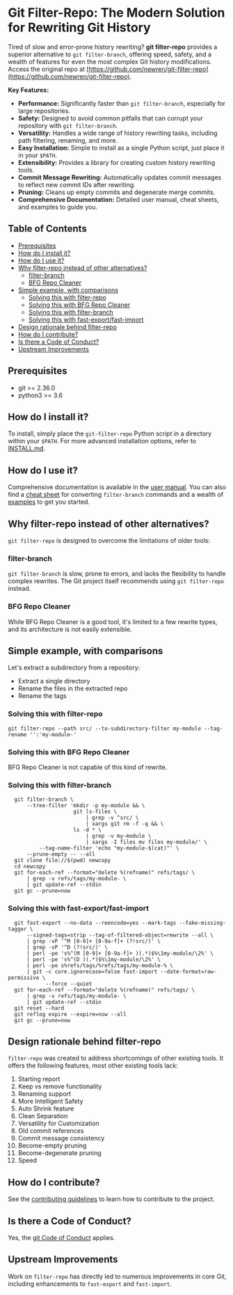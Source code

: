 # Git Filter-Repo: The Modern Solution for Rewriting Git History

Tired of slow and error-prone history rewriting? **git filter-repo** provides a superior alternative to `git filter-branch`, offering speed, safety, and a wealth of features for even the most complex Git history modifications.  Access the original repo at [https://github.com/newren/git-filter-repo](https://github.com/newren/git-filter-repo).

**Key Features:**

*   **Performance:** Significantly faster than `git filter-branch`, especially for large repositories.
*   **Safety:** Designed to avoid common pitfalls that can corrupt your repository with `git filter-branch`.
*   **Versatility:** Handles a wide range of history rewriting tasks, including path filtering, renaming, and more.
*   **Easy Installation:**  Simple to install as a single Python script, just place it in your `$PATH`.
*   **Extensibility:**  Provides a library for creating custom history rewriting tools.
*   **Commit Message Rewriting:**  Automatically updates commit messages to reflect new commit IDs after rewriting.
*   **Pruning:** Cleans up empty commits and degenerate merge commits.
*   **Comprehensive Documentation:** Detailed user manual, cheat sheets, and examples to guide you.

## Table of Contents

*   [Prerequisites](#prerequisites)
*   [How do I install it?](#how-do-i-install-it)
*   [How do I use it?](#how-do-i-use-it)
*   [Why filter-repo instead of other alternatives?](#why-filter-repo-instead-of-other-alternatives)
    *   [filter-branch](#filter-branch)
    *   [BFG Repo Cleaner](#bfg-repo-cleaner)
*   [Simple example, with comparisons](#simple-example-with-comparisons)
    *   [Solving this with filter-repo](#solving-this-with-filter-repo)
    *   [Solving this with BFG Repo Cleaner](#solving-this-with-bfg-repo-cleaner)
    *   [Solving this with filter-branch](#solving-this-with-filter-branch)
    *   [Solving this with fast-export/fast-import](#solving-this-with-fast-exportfast-import)
*   [Design rationale behind filter-repo](#design-rationale-behind-filter-repo)
*   [How do I contribute?](#how-do-i-contribute)
*   [Is there a Code of Conduct?](#is-there-a-code-of-conduct)
*   [Upstream Improvements](#upstream-improvements)

## Prerequisites

*   git >= 2.36.0
*   python3 >= 3.6

## How do I install it?

To install, simply place the `git-filter-repo` Python script in a directory within your `$PATH`. For more advanced installation options, refer to [INSTALL.md](INSTALL.md).

## How do I use it?

Comprehensive documentation is available in the [user manual](https://htmlpreview.github.io/?https://github.com/newren/git-filter-repo/blob/docs/html/git-filter-repo.html). You can also find a [cheat sheet](Documentation/converting-from-filter-branch.md#cheat-sheet-conversion-of-examples-from-the-filter-branch-manpage) for converting `filter-branch` commands and a wealth of [examples](https://htmlpreview.github.io/?https://github.com/newren/git-filter-repo/blob/docs/html/git-filter-repo.html#EXAMPLES) to get you started.

## Why filter-repo instead of other alternatives?

`git filter-repo` is designed to overcome the limitations of older tools:

### filter-branch

`git filter-branch` is slow, prone to errors, and lacks the flexibility to handle complex rewrites. The Git project itself recommends using `git filter-repo` instead.

### BFG Repo Cleaner

While BFG Repo Cleaner is a good tool, it's limited to a few rewrite types, and its architecture is not easily extensible.

## Simple example, with comparisons

Let's extract a subdirectory from a repository:

*   Extract a single directory
*   Rename the files in the extracted repo
*   Rename the tags

### Solving this with filter-repo

```shell
git filter-repo --path src/ --to-subdirectory-filter my-module --tag-rename '':'my-module-'
```

### Solving this with BFG Repo Cleaner

BFG Repo Cleaner is not capable of this kind of rewrite.

### Solving this with filter-branch

```shell
  git filter-branch \
      --tree-filter 'mkdir -p my-module && \
                     git ls-files \
                         | grep -v ^src/ \
                         | xargs git rm -f -q && \
                     ls -d * \
                         | grep -v my-module \
                         | xargs -I files mv files my-module/' \
          --tag-name-filter 'echo "my-module-$(cat)"' \
	  --prune-empty -- --all
  git clone file://$(pwd) newcopy
  cd newcopy
  git for-each-ref --format="delete %(refname)" refs/tags/ \
      | grep -v refs/tags/my-module- \
      | git update-ref --stdin
  git gc --prune=now
```

### Solving this with fast-export/fast-import

```shell
  git fast-export --no-data --reencode=yes --mark-tags --fake-missing-tagger \
      --signed-tags=strip --tag-of-filtered-object=rewrite --all \
      | grep -vP '^M [0-9]+ [0-9a-f]+ (?!src/)' \
      | grep -vP '^D (?!src/)' \
      | perl -pe 's%^(M [0-9]+ [0-9a-f]+ )(.*)$%\1my-module/\2%' \
      | perl -pe 's%^(D )(.*)$%\1my-module/\2%' \
      | perl -pe s%refs/tags/%refs/tags/my-module-% \
      | git -c core.ignorecase=false fast-import --date-format=raw-permissive \
            --force --quiet
  git for-each-ref --format="delete %(refname)" refs/tags/ \
      | grep -v refs/tags/my-module- \
      | git update-ref --stdin
  git reset --hard
  git reflog expire --expire=now --all
  git gc --prune=now
```

## Design rationale behind filter-repo

`filter-repo` was created to address shortcomings of other existing tools. It offers the following features, most other existing tools lack:
1. Starting report
2. Keep vs remove functionality
3. Renaming support
4. More Intelligent Safety
5. Auto Shrink feature
6. Clean Separation
7. Versatility for Customization
8. Old commit references
9. Commit message consistency
10. Become-empty pruning
11. Become-degenerate pruning
12. Speed
## How do I contribute?

See the [contributing guidelines](Documentation/Contributing.md) to learn how to contribute to the project.

## Is there a Code of Conduct?

Yes, the [git Code of Conduct](https://git.kernel.org/pub/scm/git/git.git/tree/CODE_OF_CONDUCT.md) applies.

## Upstream Improvements

Work on `filter-repo` has directly led to numerous improvements in core Git, including enhancements to `fast-export` and `fast-import`.